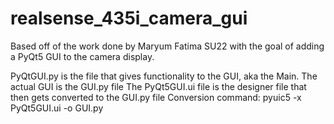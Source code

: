 # realsense_435i_camera_gui
Based off of the work done by Maryum Fatima SU22 with the goal of adding a PyQt5 GUI to the camera display.

PyQtGUI.py is the file that gives functionality to the GUI, aka the Main.
The actual GUI is the GUI.py file
The PyQt5GUI.ui file is the designer file that then gets converted to the GUI.py file
Conversion command: pyuic5 -x PyQt5GUI.ui -o GUI.py
